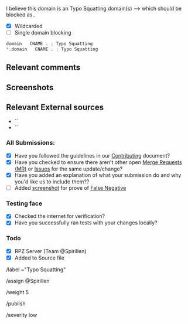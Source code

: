 I believe this domain is an Typo Squatting domain(s) --> which should be blocked as..

- [X] Wildcarded
- [ ] Single domain blocking

```python
domain   CNAME . ; Typo Squatting
*.domain   CNAME . ; Typo Squatting
```

## Relevant comments
<!-- Be as clear as possible: nobody can read your mind, and nobody is looking at your issue over your shoulder. -->


## Screenshots


## Relevant External sources
- ``
- ``

### All Submissions:
- [X] Have you followed the guidelines in our [Contributing](CONTRIBUTING.md)
	  document?
- [x] Have you checked to ensure there aren't other open
      [Merge Requests (MR)](../merge_requests) or [Issues](../../issues) for the
      same update/change?
- [X] Have you added an explanation of what your submission do and why you'd
	  like us to include them??
- [ ] Added [screenshot](https://mypdns.org/MypDNS/support/-/wikis/Screenshot)
	  for prove of [False Negative](https://mypdns.org/MypDNS/support/-/wikis/False-Negative)

### Testing face
- [X] Checked the internet for verification?
- [X] Have you successfully ran tests with your changes locally?

### Todo
- [X] RPZ Server (Team @Spirillen)
- [X] Added to Source file

/label ~"Typo Squatting"

/assign @Spirillen

/weight 5

/publish

/severity low
